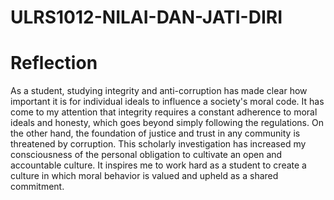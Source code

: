 # ULRS1012-NILAI-DAN-JATI-DIRI


# Reflection
As a student, studying integrity and anti-corruption has made clear how important it is for individual ideals to influence a society's moral code. It has come to my attention that integrity requires a constant adherence to moral ideals and honesty, which goes beyond simply following the regulations. On the other hand, the foundation of justice and trust in any community is threatened by corruption. This scholarly investigation has increased my consciousness of the personal obligation to cultivate an open and accountable culture. It inspires me to work hard as a student to create a culture in which moral behavior is valued and upheld as a shared commitment.
